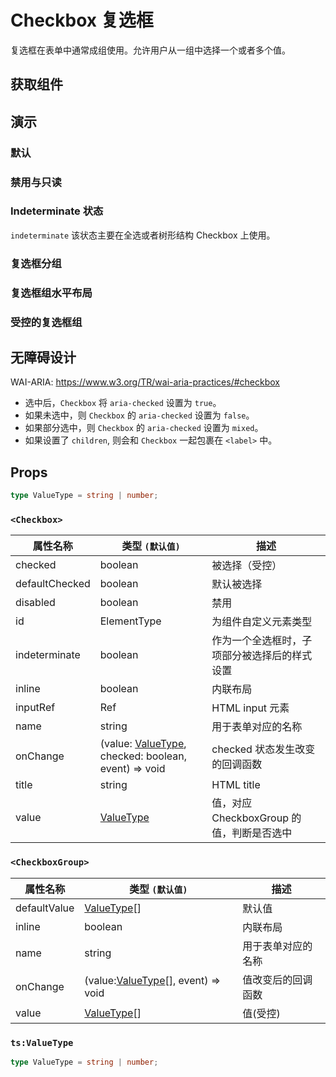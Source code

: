 # Checkbox 复选框

复选框在表单中通常成组使用。允许用户从一组中选择一个或者多个值。

## 获取组件

<!--{include:(components/checkbox/fragments/import.md)}-->

## 演示

### 默认

<!--{include:`basic.md`}-->

### 禁用与只读

<!--{include:`disabled.md`}-->

### Indeterminate 状态

`indeterminate` 该状态主要在全选或者树形结构 Checkbox 上使用。

<!--{include:`indeterminate.md`}-->

### 复选框分组

<!--{include:`checkbox-group.md`}-->

### 复选框组水平布局

<!--{include:`checkbox-groupinline.md`}-->

### 受控的复选框组

<!--{include:`checkbox-group-controller.md`}-->

## 无障碍设计

WAI-ARIA: https://www.w3.org/TR/wai-aria-practices/#checkbox

- 选中后，`Checkbox` 将 `aria-checked` 设置为 `true`。
- 如果未选中，则 `Checkbox` 的 `aria-checked` 设置为 `false`。
- 如果部分选中，则 `Checkbox` 的 `aria-checked` 设置为 `mixed`。
- 如果设置了 `children`, 则会和 `Checkbox` 一起包裹在 `<label>` 中。

## Props

```ts
type ValueType = string | number;
```

### `<Checkbox>`

| 属性名称       | 类型 `(默认值)`                                                                 | 描述                                         |
| -------------- | ------------------------------------------------------------------------------- | -------------------------------------------- |
| checked        | boolean                                                                         | 被选择（受控）                               |
| defaultChecked | boolean                                                                         | 默认被选择                                   |
| disabled       | boolean                                                                         | 禁用                                         |
| id             | ElementType                                                                     | 为组件自定义元素类型                         |
| indeterminate  | boolean                                                                         | 作为一个全选框时，子项部分被选择后的样式设置 |
| inline         | boolean                                                                         | 内联布局                                     |
| inputRef       | Ref                                                                             | HTML input 元素                              |
| name           | string                                                                          | 用于表单对应的名称                           |
| onChange       | (value: [ValueType](#code-ts-value-type-code), checked: boolean, event) => void | checked 状态发生改变的回调函数               |
| title          | string                                                                          | HTML title                                   |
| value          | [ValueType](#code-ts-value-type-code)                                           | 值，对应 CheckboxGroup 的值，判断是否选中    |

### `<CheckboxGroup>`

| 属性名称     | 类型 `(默认值)`                                                | 描述               |
| ------------ | -------------------------------------------------------------- | ------------------ |
| defaultValue | [ValueType](#code-ts-value-type-code)[]                        | 默认值             |
| inline       | boolean                                                        | 内联布局           |
| name         | string                                                         | 用于表单对应的名称 |
| onChange     | (value:[ValueType](#code-ts-value-type-code)[], event) => void | 值改变后的回调函数 |
| value        | [ValueType](#code-ts-value-type-code)[]                        | 值(受控)           |

### `ts:ValueType`

```ts
type ValueType = string | number;
```

